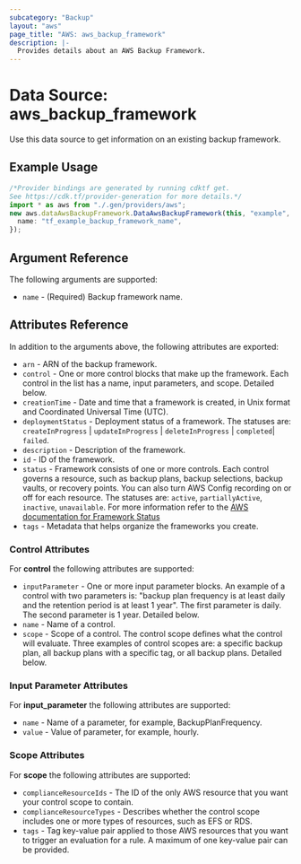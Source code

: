 ```yaml
---
subcategory: "Backup"
layout: "aws"
page_title: "AWS: aws_backup_framework"
description: |-
  Provides details about an AWS Backup Framework.
---
```


# Data Source: aws\_backup\_framework

Use this data source to get information on an existing backup framework.

## Example Usage

```typescript
/*Provider bindings are generated by running cdktf get.
See https://cdk.tf/provider-generation for more details.*/
import * as aws from "./.gen/providers/aws";
new aws.dataAwsBackupFramework.DataAwsBackupFramework(this, "example", {
  name: "tf_example_backup_framework_name",
});

```

## Argument Reference

The following arguments are supported:

* `name` - (Required) Backup framework name.

## Attributes Reference

In addition to the arguments above, the following attributes are exported:

* `arn` - ARN of the backup framework.
* `control` - One or more control blocks that make up the framework. Each control in the list has a name, input parameters, and scope. Detailed below.
* `creationTime` - Date and time that a framework is created, in Unix format and Coordinated Universal Time (UTC).
* `deploymentStatus` - Deployment status of a framework. The statuses are: `createInProgress` | `updateInProgress` | `deleteInProgress` | `completed`| `failed`.
* `description` - Description of the framework.
* `id` - ID of the framework.
* `status` - Framework consists of one or more controls. Each control governs a resource, such as backup plans, backup selections, backup vaults, or recovery points. You can also turn AWS Config recording on or off for each resource. The statuses are: `active`, `partiallyActive`, `inactive`, `unavailable`. For more information refer to the [AWS documentation for Framework Status](https://docs.aws.amazon.com/aws-backup/latest/devguide/API_DescribeFramework.html#Backup-DescribeFramework-response-FrameworkStatus)
* `tags` - Metadata that helps organize the frameworks you create.

### Control Attributes

For **control** the following attributes are supported:

* `inputParameter` - One or more input parameter blocks. An example of a control with two parameters is: "backup plan frequency is at least daily and the retention period is at least 1 year". The first parameter is daily. The second parameter is 1 year. Detailed below.
* `name` - Name of a control.
* `scope` - Scope of a control. The control scope defines what the control will evaluate. Three examples of control scopes are: a specific backup plan, all backup plans with a specific tag, or all backup plans. Detailed below.

### Input Parameter Attributes

For **input\_parameter** the following attributes are supported:

* `name` - Name of a parameter, for example, BackupPlanFrequency.
* `value` - Value of parameter, for example, hourly.

### Scope Attributes

For **scope** the following attributes are supported:

* `complianceResourceIds` - The ID of the only AWS resource that you want your control scope to contain.
* `complianceResourceTypes` - Describes whether the control scope includes one or more types of resources, such as EFS or RDS.
* `tags` - Tag key-value pair applied to those AWS resources that you want to trigger an evaluation for a rule. A maximum of one key-value pair can be provided.
